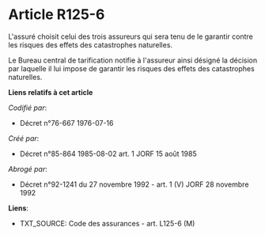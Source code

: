 # Article R125-6

L'assuré choisit celui des trois assureurs qui sera tenu de le garantir contre les risques des effets des catastrophes
naturelles.

Le Bureau central de tarification notifie à l'assureur ainsi désigné la décision par laquelle il lui impose de garantir les
risques des effets des catastrophes naturelles.

**Liens relatifs à cet article**

_Codifié par_:

  - Décret n°76-667 1976-07-16

_Créé par_:

  - Décret n°85-864 1985-08-02 art. 1 JORF 15 août 1985

_Abrogé par_:

  - Décret n°92-1241 du 27 novembre 1992 - art. 1 (V) JORF 28 novembre 1992

**Liens**:

  - TXT_SOURCE: Code des assurances - art. L125-6 (M)
